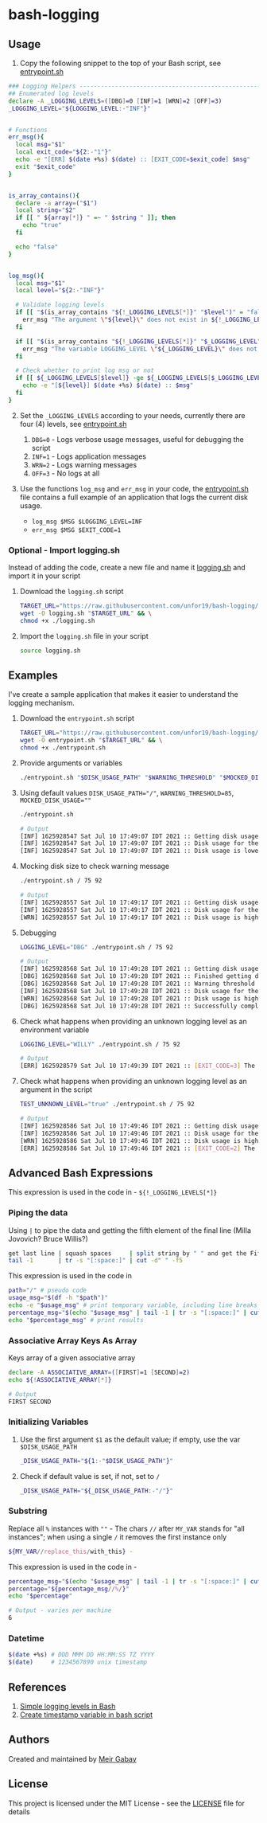 # bash-logging


## Usage

1. Copy the following snippet to the top of your Bash script, see [entrypoint.sh](https://github.com/unfor19/bash-logging/blob/master/logging.sh)

```bash
### Logging Helpers -----------------------------------------------------------------
## Enumerated log levels
declare -A _LOGGING_LEVELS=([DBG]=0 [INF]=1 [WRN]=2 [OFF]=3)
_LOGGING_LEVEL="${LOGGING_LEVEL:-"INF"}"


# Functions
err_msg(){
  local msg="$1"
  local exit_code="${2:-"1"}"
  echo -e "[ERR] $(date +%s) $(date) :: [EXIT_CODE=$exit_code] $msg"
  exit "$exit_code"
}


is_array_contains(){
  declare -a array=("$1")
  local string="$2"
  if [[ " ${array[*]} " =~ " $string " ]]; then
    echo "true"
  fi

  echo "false"
}


log_msg(){
  local msg="$1"
  local level="${2:-"INF"}"

  # Validate logging levels
  if [[ "$(is_array_contains "${!_LOGGING_LEVELS[*]}" "$level")" = "false" ]]; then
    err_msg "The argument \"${level}\" does not exist in ${!_LOGGING_LEVELS[*]}" "2"
  fi

  if [[ "$(is_array_contains "${!_LOGGING_LEVELS[*]}" "$_LOGGING_LEVEL")" = "false" ]]; then
    err_msg "The variable LOGGING_LEVEL \"${_LOGGING_LEVEL}\" does not exist in ${!_LOGGING_LEVELS[*]}" "3"
  fi

  # Check whether to print log msg or not
  if [[ ${_LOGGING_LEVELS[$level]} -ge ${_LOGGING_LEVELS[$_LOGGING_LEVEL]} ]]; then
    echo -e "[${level}] $(date +%s) $(date) :: $msg"
  fi
}
```

2. Set the `_LOGGING_LEVELS` according to your needs, currently there are four (4) levels, see [entrypoint.sh](https://github.com/unfor19/bash-logging/blob/master/entrypoint.sh#L10)
   1. `DBG=0` - Logs verbose usage messages, useful for debugging the script
   2. `INF=1` - Logs application messages
   3. `WRN=2` - Logs warning messages
   4. `OFF=3` - No logs at all

3. Use the functions `log_msg` and `err_msg` in your code, the [entrypoint.sh](https://github.com/unfor19/bash-logging/blob/master/entrypoint.sh) file contains a full example of an application that logs the current disk usage.
   - `log_msg $MSG $LOGGING_LEVEL=INF`
   - `err_msg $MSG $EXIT_CODE=1`


### Optional - Import logging.sh

Instead of adding the code, create a new file and name it [logging.sh](https://github.com/unfor19/bash-logging/blob/master/entrypoint.sh) and import it in your script

1. Download the `logging.sh` script
    ```bash
    TARGET_URL="https://raw.githubusercontent.com/unfor19/bash-logging/master/logging.sh" && \
    wget -O logging.sh "$TARGET_URL" && \
    chmod +x ./logging.sh
    ```
1. Import the `logging.sh` file in your script
   ```bash
   source logging.sh
   ```

## Examples

I've create a sample application that makes it easier to understand the logging mechanism.

1. Download the `entrypoint.sh` script
    ```bash
    TARGET_URL="https://raw.githubusercontent.com/unfor19/bash-logging/master/entrypoint.sh" && \
    wget -O entrypoint.sh "$TARGET_URL" && \
    chmod +x ./entrypoint.sh
    ```
1. Provide arguments or variables
    ```bash
    ./entrypoint.sh "$DISK_USAGE_PATH" "$WARNING_THRESHOLD" "$MOCKED_DISK_USAGE"
    ```

1. Using default values `DISK_USAGE_PATH="/"`, `WARNING_THRESHOLD=85`, `MOCKED_DISK_USAGE=""`
   ```bash
   ./entrypoint.sh
   ```

   ```bash
   # Output
   [INF] 1625928547 Sat Jul 10 17:49:07 IDT 2021 :: Getting disk usage ...
   [INF] 1625928547 Sat Jul 10 17:49:07 IDT 2021 :: Disk usage for the path "/" is 6%
   [INF] 1625928547 Sat Jul 10 17:49:07 IDT 2021 :: Disk usage is lower than the warning threshold of 85%
   ```

1. Mocking disk size to check warning message
   ```bash
   ./entrypoint.sh / 75 92
   ```

   ```bash
   # Output
   [INF] 1625928557 Sat Jul 10 17:49:17 IDT 2021 :: Getting disk usage ...
   [INF] 1625928557 Sat Jul 10 17:49:17 IDT 2021 :: Disk usage for the path "/" is 92%
   [WRN] 1625928557 Sat Jul 10 17:49:17 IDT 2021 :: Disk usage is higher than the warning threshold of 75%
   ```
1. Debugging
   ```bash
   LOGGING_LEVEL="DBG" ./entrypoint.sh / 75 92
   ```

   ```bash
   # Output
   [INF] 1625928568 Sat Jul 10 17:49:28 IDT 2021 :: Getting disk usage ...
   [DBG] 1625928568 Sat Jul 10 17:49:28 IDT 2021 :: Finished getting disk usage 92 with the given path /
   [DBG] 1625928568 Sat Jul 10 17:49:28 IDT 2021 :: Warning threshold is 75
   [INF] 1625928568 Sat Jul 10 17:49:28 IDT 2021 :: Disk usage for the path "/" is 92%
   [WRN] 1625928568 Sat Jul 10 17:49:28 IDT 2021 :: Disk usage is higher than the warning threshold of 75%
   [DBG] 1625928568 Sat Jul 10 17:49:28 IDT 2021 :: Successfully completed disk usage process
   ```
1. Check what happens when providing an unknown logging level as an environment variable
   ```bash
   LOGGING_LEVEL="WILLY" ./entrypoint.sh / 75 92
   ```

   ```bash
   # Output
   [ERR] 1625928579 Sat Jul 10 17:49:39 IDT 2021 :: [EXIT_CODE=3] The variable LOGGING_LEVEL "WILLY" does not exist in INF OFF WRN DBG
   ```
1. Check what happens when providing an unknown logging level as an argument in the script
   ```bash
   TEST_UNKNOWN_LEVEL="true" ./entrypoint.sh / 75 92
   ```

   ```bash
   # Output
   [INF] 1625928586 Sat Jul 10 17:49:46 IDT 2021 :: Getting disk usage ...
   [INF] 1625928586 Sat Jul 10 17:49:46 IDT 2021 :: Disk usage for the path "/" is 92%
   [WRN] 1625928586 Sat Jul 10 17:49:46 IDT 2021 :: Disk usage is higher than the warning threshold of 75%
   [ERR] 1625928586 Sat Jul 10 17:49:46 IDT 2021 :: [EXIT_CODE=2] The argument "WONKA" does not exist in INF OFF WRN DBG 
   ```

## Advanced Bash Expressions

This expression is used in the code in - `${!_LOGGING_LEVELS[*]}`

### Piping the data

Using `|` to pipe the data and getting the fifth element of the final line (Milla Jovovich? Bruce Willis?)
```bash
get last line | squash spaces     | split string by " " and get the Fifth Element 
tail -1       | tr -s "[:space:]" | cut -d" " -f5
```

This expression is used in the code in

```bash
path="/" # pseudo code
usage_msg="$(df -h "$path")"
echo -e "$usage_msg" # print temporary variable, including line breaks `-e`
percentage_msg="$(echo "$usage_msg" | tail -1 | tr -s "[:space:]" | cut -d" " -f5)"
echo "$percentage_msg" # print results
```

### Associative Array Keys As Array

Keys array of a given associative array
```bash 
declare -A ASSOCIATIVE_ARRAY=([FIRST]=1 [SECOND]=2)
echo ${!ASSOCIATIVE_ARRAY[*]}
```

```bash
# Output
FIRST SECOND
```


### Initializing Variables

1. Use the first argument `$1` as the default value; if empty, use the var `$DISK_USAGE_PATH`

   ```bash
   _DISK_USAGE_PATH="${1:-"$DISK_USAGE_PATH"}"
   ```

1. Check if default value is set, if not, set to `/`
   ```bash
   _DISK_USAGE_PATH="${_DISK_USAGE_PATH:-"/"}"
   ```

### Substring

Replace all `%` instances with `""` - The chars `//` after `MY_VAR` stands for "all instances"; when using a single `/` it removes the first instance only
```bash
${MY_VAR//replace_this/with_this} - 
```

This expression is used in the code in - 

```bash
percentage_msg="$(echo "$usage_msg" | tail -1 | tr -s "[:space:]" | cut -d" " -f5)" # pseudo code
percentage="${percentage_msg//%/}"
echo "$percentage"
```

```bash
# Output - varies per machine
6
```

### Datetime

```bash
$(date +%s) # DDD MMM DD HH:MM:SS TZ YYYY
$(date)     # 1234567890 unix timestamp
```

## References

1. [Simple logging levels in Bash](https://stackoverflow.com/a/48087251/5285732)
2. [Create timestamp variable in bash script](https://stackoverflow.com/questions/17066250/create-timestamp-variable-in-bash-script)

## Authors

Created and maintained by [Meir Gabay](https://github.com/unfor19)

## License

This project is licensed under the MIT License - see the [LICENSE](https://github.com/unfor19/bash-logging/blob/master/LICENSE) file for details
